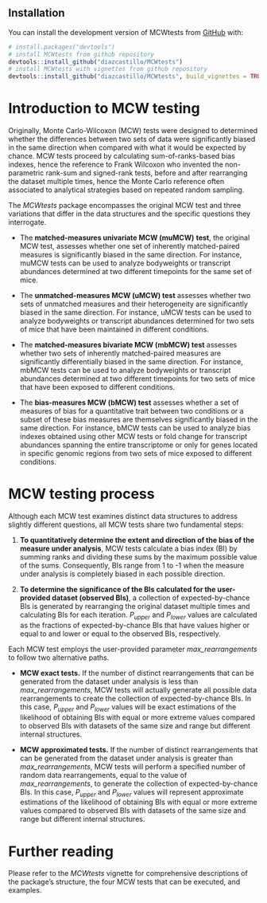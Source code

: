 
## Installation

You can install the development version of MCWtests from
[GitHub](https://github.com/) with:

``` r
# install.packages("devtools")
# install MCWtests from github repository
devtools::install_github("diazcastillo/MCWtests")
# install MCWtests with vignettes from github repository
devtools::install_github("diazcastillo/MCWtests", build_vignettes = TRUE)
```

# Introduction to MCW testing

Originally, Monte Carlo-Wilcoxon (MCW) tests were designed to determined
whether the differences between two sets of data were significantly
biased in the same direction when compared with what it would be
expected by chance. MCW tests proceed by calculating sum-of-ranks-based
bias indexes, hence the reference to Frank Wilcoxon who invented the
non-parametric rank-sum and signed-rank tests, before and after
rearranging the dataset multiple times, hence the Monte Carlo reference
often associated to analytical strategies based on repeated random
sampling.

The *MCWtests* package encompasses the original MCW test and three
variations that differ in the data structures and the specific questions
they interrogate.

- The **matched-measures univariate MCW (muMCW)** **test**, the original
  MCW test, assesses whether one set of inherently matched-paired
  measures is significantly biased in the same direction. For instance,
  muMCW tests can be used to analyze bodyweights or transcript
  abundances determined at two different timepoints for the same set of
  mice.

- The **unmatched-measures MCW (uMCW) test** assesses whether two sets
  of unmatched measures and their heterogeneity are significantly biased
  in the same direction. For instance, uMCW tests can be used to analyze
  bodyweights or transcript abundances determined for two sets of mice
  that have been maintained in different conditions.

- The **matched-measures bivariate MCW (mbMCW) test** assesses whether
  two sets of inherently matched-paired measures are significantly
  differentially biased in the same direction. For instance, mbMCW tests
  can be used to analyze bodyweights or transcript abundances determined
  at two different timepoints for two sets of mice that have been
  exposed to different conditions.

- The **bias-measures MCW (bMCW) test** assesses whether a set of
  measures of bias for a quantitative trait between two conditions or a
  subset of these bias measures are themselves significantly biased in
  the same direction. For instance, bMCW tests can be used to analyze
  bias indexes obtained using other MCW tests or fold change for
  transcript abundances spanning the entire transcriptome or only for
  genes located in specific genomic regions from two sets of mice
  exposed to different conditions.

# MCW testing process

Although each MCW test examines distinct data structures to address
slightly different questions, all MCW tests share two fundamental steps:

1.  **To quantitatively determine the extent and direction of the bias
    of the measure under analysis**, MCW tests calculate a bias index
    (BI) by summing ranks and dividing these sums by the maximum
    possible value of the sums. Consequently, BIs range from 1 to -1
    when the measure under analysis is completely biased in each
    possible direction.

2.  **To determine the significance of the BIs calculated for the
    user-provided dataset (observed BIs)**, a collection of
    expected-by-chance BIs is generated by rearranging the original
    dataset multiple times and calculating BIs for each iteration.
    *P<sub>upper</sub>* and *P<sub>lower</sub>* values are calculated as
    the fractions of expected-by-chance BIs that have values higher or
    equal to and lower or equal to the observed BIs, respectively.

Each MCW test employs the user-provided parameter *max_rearrangements*
to follow two alternative paths.

- **MCW exact tests.** If the number of distinct rearrangements that can
  be generated from the dataset under analysis is less than
  *max_rearrangements*, MCW tests will actually generate all possible
  data rearrangements to create the collection of expected-by-chance
  BIs. In this case, *P<sub>upper</sub>* and *P<sub>lower</sub>* values
  will be exact estimations of the likelihood of obtaining BIs with
  equal or more extreme values compared to observed BIs with datasets of
  the same size and range but different internal structures.

- **MCW approximated tests.** If the number of distinct rearrangements
  that can be generated from the dataset under analysis is greater than
  *max_rearrangements*, MCW tests will perform a specified number of
  random data rearrangements, equal to the value of
  *max_rearrangements*, to generate the collection of expected-by-chance
  BIs. In this case, *P<sub>upper</sub>* and *P<sub>lower</sub>* values
  will represent approximate estimations of the likelihood of obtaining
  BIs with equal or more extreme values compared to observed BIs with
  datasets of the same size and range but different internal structures.

# Further reading

Please refer to the *MCWtests* vignette for comprehensive descriptions
of the package’s structure, the four MCW tests that can be executed, and
examples.
